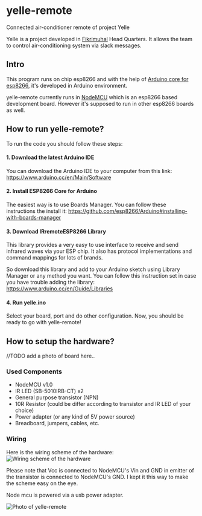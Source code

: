 # yelle-remote
Connected air-conditioner remote of project Yelle

Yelle is a project developed in [Fikrimuhal](http://fikrimuhal.com) Head Quarters. It allows the team to control air-conditioning system via slack messages.

## Intro

This program runs on chip esp8266 and with the help of [Arduino core for esp8266](https://github.com/esp8266/Arduino), it's developed in Arduino environment.

yelle-remote currently runs in [NodeMCU](http://nodemcu.com/index_en.html) which is an esp8266 based development board. However it's supposed to run in other esp8266 boards as well.


## How to run yelle-remote?

To run the code you should follow these steps:

#### 1. Download the latest Arduino IDE

You can download the Arduino IDE to your computer from this link: https://www.arduino.cc/en/Main/Software

#### 2. Install ESP8266 Core for Arduino

The easiest way is to use Boards Manager. You can follow these instructions the install it: https://github.com/esp8266/Arduino#installing-with-boards-manager

#### 3. Download IRremoteESP8266 Library

This library provides a very easy to use interface to receive and send infrared waves via your ESP chip. It also has protocol implementations and command mappings for lots of brands.

So download this library and add to your Arduino sketch using Library Manager or any method you want. You can follow this instruction set in case you have trouble adding the library: https://www.arduino.cc/en/Guide/Libraries

#### 4. Run yelle.ino

Select your board, port and do other configuration. Now, you should be ready to go with yelle-remote!

## How to setup the hardware?

//TODO add a photo of board here..

### Used Components
* NodeMCU v1.0
* IR LED (SB-5010IRB-CT) x2
* General purpose transistor (NPN)
* 10R Resistor (could be differ according to transistor and IR LED of your choice)
* Power adapter (or any kind of 5V power source)
* Breadboard, jumpers, cables, etc.

### Wiring
Here is the wiring scheme of the hardware:
![Wiring scheme of the hardware][wiring-scheme]

Please note that Vcc is connected to NodeMCU's Vin and GND in emitter of the transistor is connected to NodeMCU's GND. I kept it this way to make the scheme easy on the eye.

Node mcu is powered via a usb power adapter.

![Photo of yelle-remote][yelle-remote]


[wiring-scheme]: https://cloud.githubusercontent.com/assets/4990386/18359557/1a5dd128-7603-11e6-842c-8a2fe17c6484.png
[yelle-remote]: https://cloud.githubusercontent.com/assets/4990386/18359343/30fd484c-7602-11e6-8ac5-7f7c4dad7549.png
